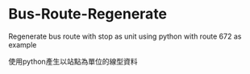 # Bus-Route-Regenerate
Regenerate bus route with stop as unit using python with route 672 as example

使用python產生以站點為單位的線型資料
